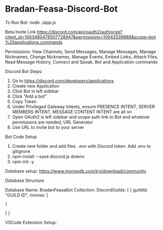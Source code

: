 # Bradan-Feasa-Discord-Bot
To Run Bot: node ./app.js

Beta Invite Link
https://discord.com/api/oauth2/authorize?client_id=1063480478507728947&permissions=10942539888&scope=bot%20applications.commands

Permissions: View Channels, Send Messages, Manage Messages, Manage Nicknames, Change Nicknames, Manage Events, Embed Links, Attach Files, Read Message History, Connect and Speak, Bot and Application commands



Discord Bot Steps:
1. Go to https://discord.com/developers/applications
2. Create new Application
3. Click Bot in left sidebar
4. Click "Add a bot"
5. Copy Token
6. Under Privileged Gateway Intents, ensure PRESENCE INTENT, SERVER MEMBERS INTENT, MESSAGE CONTENT INTENT are all on
7. Open OAuth2 is left sidebar and scope auth link to Bot and whatever permissions are needed, URL Generator
8. Use URL to invite bot to your server


Bot Code Setup
1. Create new folder and add files. .evn with Discord token. Add .env to gitignore
2. npm install --save discord.js dotenv
3. npm init -y

Database setup:
https://www.mongodb.com/try/download/community

Database Structure

Database Name: BradanFeasaBot
Collection: DiscordGuilds: [
  {
    guildId: "GUILD ID",
    movies: [
      
    ]
  }
]


VSCode Extension Setup:
